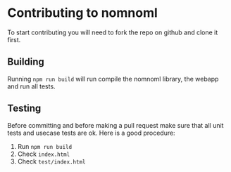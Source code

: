 # Contributing to nomnoml

To start contributing you will need to fork the repo on github and clone it first.

## Building

Running `npm run build` will run compile the nomnoml library, the webapp and run all tests.

## Testing

Before committing and before making a pull request make sure that all unit tests and usecase tests are ok. Here is a good procedure:

 1. Run `npm run build`
 2. Check `index.html`
 3. Check `test/index.html`
